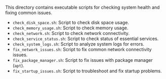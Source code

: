 This directory contains executable scripts for checking system health and fixing common issues.

- `check_disk_space.sh`: Script to check disk space usage.
- `check_memory_usage.sh`: Script to check memory usage.
- `check_network.sh`: Script to check network connectivity.
- `check_service_status.sh`: Script to check status of essential services.
- `check_system_logs.sh`: Script to analyze system logs for errors.
- `fix_network_issues.sh`: Script to fix common network connectivity issues.
- `fix_package_manager.sh`: Script to fix issues with package manager (`apt`).
- `fix_startup_issues.sh`: Script to troubleshoot and fix startup problems.
